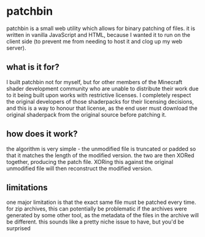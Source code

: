 # patchbin
patchbin is a small web utility which allows for binary patching of files. it is written in vanilla JavaScript and HTML, because I wanted it to run on the client side (to prevent me from needing to host it and clog up my web server).

## what is it for?
I built patchbin not for myself, but for other members of the Minecraft shader development community who are unable to distribute their work due to it being built upon works with restrictive licenses. I completely respect the original developers of those shaderpacks for their licensing decisions, and this is a way to honour that license, as the end user must download the original shaderpack from the original source before patching it.

## how does it work?
the algorithm is very simple - the unmodified file is truncated or padded so that it matches the length of the modified version. the two are then XORed together, producing the patch file. XORing this against the original unmodified file will then reconstruct the modified version.

## limitations
one major limitation is that the exact same file must be patched every time. for zip archives, this can potentially be problematic if the archives were generated by some other tool, as the metadata of the files in the archive will be different. this sounds like a pretty niche issue to have, but you'd be surprised
